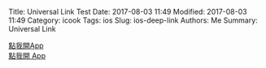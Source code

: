 Title: Universal Link Test
Date: 2017-08-03 11:49
Modified: 2017-08-03 11:49
Category: icook
Tags: ios
Slug: ios-deep-link
Authors: Me
Summary: Universal Link

<a href="https://icook.tw/vip?ref=vip-cta-marketcoupon-show">點我開App</a>
<br>
<a href="https://icook.tw/vip?ref=coupon-show">點我開 App</a>

